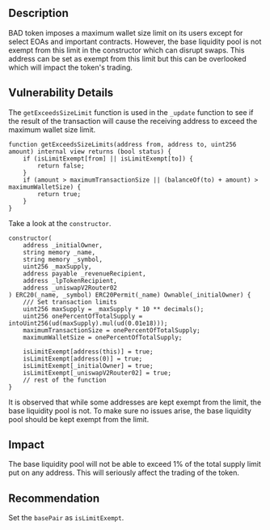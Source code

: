 ## Description
BAD token imposes a maximum wallet size limit on its users except for select EOAs and important contracts. However, the base liquidity pool is not exempt from this limit in the constructor which can disrupt swaps. This address can be set as exempt from this limit but this can be overlooked which will impact the token's trading.

## Vulnerability Details
The `getExceedsSizeLimit` function is used in the `_update` function to see if the result of the transaction will cause the receiving address to exceed the maximum wallet size limit.
```solidity
function getExceedsSizeLimits(address from, address to, uint256 amount) internal view returns (bool status) {
    if (isLimitExempt[from] || isLimitExempt[to]) {
        return false;
    }
    if (amount > maximumTransactionSize || (balanceOf(to) + amount) > maximumWalletSize) {
        return true;
    }
}
```
Take a look at the `constructor`.

```solidity
constructor(
    address _initialOwner,
    string memory _name,
    string memory _symbol,
    uint256 _maxSupply,
    address payable _revenueRecipient,
    address _lpTokenRecipient,
    address _uniswapV2Router02
) ERC20(_name, _symbol) ERC20Permit(_name) Ownable(_initialOwner) {
    /// Set transaction limits
    uint256 maxSupply = _maxSupply * 10 ** decimals();
    uint256 onePercentOfTotalSupply = intoUint256(ud(maxSupply).mul(ud(0.01e18)));
    maximumTransactionSize = onePercentOfTotalSupply;
    maximumWalletSize = onePercentOfTotalSupply;

    isLimitExempt[address(this)] = true;
    isLimitExempt[address(0)] = true;
    isLimitExempt[_initialOwner] = true;
    isLimitExempt[_uniswapV2Router02] = true;
    // rest of the function
}
```

It is observed that while some addresses are kept exempt from the limit, the base liquidity pool is not. To make sure no issues arise, the base liquidity pool should be kept exempt from the limit.

## Impact
The base liquidity pool will not be able to exceed 1% of the total supply limit put on any address. This will seriously affect the trading of the token.

## Recommendation
Set the `basePair` as `isLimitExempt`.
